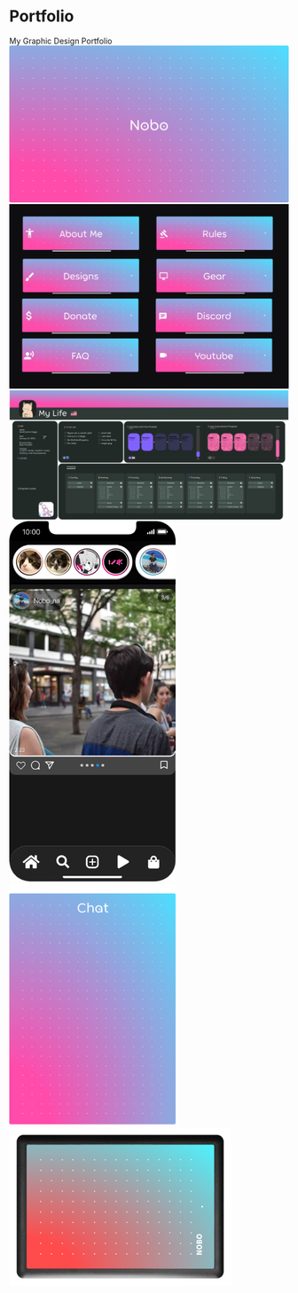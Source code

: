 # Portfolio
My Graphic Design Portfolio<br> 
<img src="Images/Nobo%20Logo%20Background.png" width="700"><br> 
<img src="Images/Nobo%20Twitch%20Panels.png" width="700"><br> 
<img src="Images/My%20Life%20in%20a%20picture.png" width="700"><br> 
<img src="Images/Instagram%20Home%20Redesign.png" width="300"><br> 
<img src="Images/Nobo%20Chat%20Box.png" width="300"><br> 
<img src="Images/Tablet%20Cover.png" width="400"><br> 
